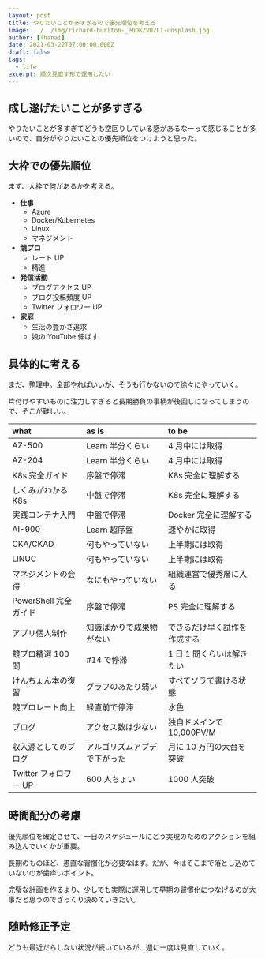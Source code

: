 ```yaml
---
layout: post
title: やりたいことが多すぎるので優先順位を考える
image: ../../img/richard-burlton-_ebOKZVUZLI-unsplash.jpg
author: [Thanai]
date: 2021-03-22T07:00:00.000Z
draft: false
tags:
  - life
excerpt: 順次見直す形で運用したい
---
```


<!-- prettier-ignore-start -->

## 成し遂げたいことが多すぎる

やりたいことが多すぎてどうも空回りしている感があるなーって感じることが多いので、自分がやりたいことの優先順位をつけようと思った。

<!-- prettier-ignore-end -->

## 大枠での優先順位

まず、大枠で何があるかを考える。

- **仕事**
  - Azure
  - Docker/Kubernetes
  - Linux
  - マネジメント
- **競プロ**
  - レート UP
  - 精進
- **発信活動**
  - ブログアクセス UP
  - ブログ投稿頻度 UP
  - Twitter フォロワー UP
- **家庭**
  - 生活の豊かさ追求
  - 娘の YouTube 伸ばす

## 具体的に考える

まだ、整理中。全部やればいいが、そうも行かないので徐々にやっていく。

片付けやすいものに注力しすぎると長期勝負の事柄が後回しになってしまうので、そこが難しい。

| what                  | as is                        | to be                        |
| :-------------------- | :--------------------------- | :--------------------------- |
| AZ-500                | Learn 半分くらい             | 4 月中には取得               |
| AZ-204                | Learn 半分くらい             | 4 月中には取得               |
| K8s 完全ガイド        | 序盤で停滞                   | K8s 完全に理解する           |
| しくみがわかる K8s    | 中盤で停滞                   | K8s 完全に理解する           |
| 実践コンテナ入門      | 中盤で停滞                   | Docker 完全に理解する        |
| AI-900                | Learn 超序盤                 | 速やかに取得                 |
| CKA/CKAD              | 何もやっていない             | 上半期には取得               |
| LINUC                 | 何もやっていない             | 上半期には取得               |
| マネジメントの会得    | なにもやっていない           | 組織運営で優秀層に入る       |
| PowerShell 完全ガイド | 序盤で停滞                   | PS 完全に理解する            |
| アプリ個人制作        | 知識ばかりで成果物がない     | できるだけ早く試作を作成する |
| 競プロ精選 100 問     | #14 で停滞                   | 1 日 1 問くらいは解きたい    |
| けんちょん本の復習    | グラフのあたり弱い           | すべてソラで書ける状態       |
| 競プロレート向上      | 緑直前で停滞                 | 水色                         |
| ブログ                | アクセス数は少ない           | 独自ドメインで 10,000PV/M    |
| 収入源としてのブログ  | アルゴリズムアプデで下がった | 月に 10 万円の大台を突破     |
| Twitter フォロワー UP | 600 人ちょい                 | 1000 人突破                  |

## 時間配分の考慮

優先順位を確定させて、一日のスケジュールにどう実現のためのアクションを組み込んでいくかが重要。

長期のものほど、愚直な習慣化が必要なはず。だが、今はそこまで落とし込めていないのが歯痒いポイント。

完璧な計画を作るより、少しでも実際に運用して早期の習慣化につなげるのが大事だと思うのでざっくり決めていきたい。

## 随時修正予定

どうも最近だらしない状況が続いているが、週に一度は見直していく。
